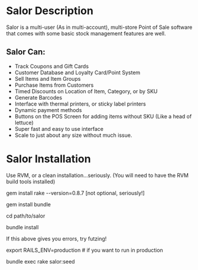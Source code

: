
# Salor Description

Salor is a multi-user (As in multi-account),
multi-store Point of Sale software that comes with
some basic stock management features are well.

## Salor Can:

* Track Coupons and Gift Cards
* Customer Database and Loyalty Card/Point System
* Sell Items and Item Groups
* Purchase Items from Customers
* Timed Discounts on Location of Item, Category, or by SKU
* Generate Barcodes
* Interface with thermal printers, or sticky label printers
* Dynamic payment methods
* Buttons on the POS Screen for adding items without SKU (Like a head of lettuce)
* Super fast and easy to use interface
* Scale to just about any size without much issue.

# Salor Installation

Use RVM, or a clean installation...seriously. (You will need to have the RVM build tools installed)

gem install rake --version=0.8.7 [not optional, seriously!]

gem install bundle

cd path/to/salor

bundle install

If this above gives you errors, try futzing!

export RAILS_ENV=production # if you want to run in production

bundle exec rake salor:seed
